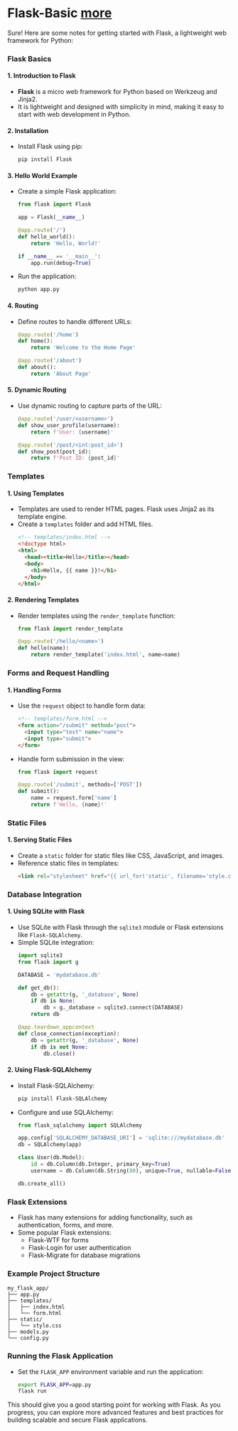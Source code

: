 # Flask-Basic [more](https://flask.palletsprojects.com/en/3.0.x/ )

Sure! Here are some notes for getting started with Flask, a lightweight web framework for Python:

### Flask Basics

#### 1. **Introduction to Flask**
- **Flask** is a micro web framework for Python based on Werkzeug and Jinja2.
- It is lightweight and designed with simplicity in mind, making it easy to start with web development in Python.

#### 2. **Installation**
- Install Flask using pip:
  ```sh
  pip install Flask
  ```

#### 3. **Hello World Example**
- Create a simple Flask application:
  ```python
  from flask import Flask

  app = Flask(__name__)

  @app.route('/')
  def hello_world():
      return 'Hello, World!'

  if __name__ == '__main__':
      app.run(debug=True)
  ```
- Run the application:
  ```sh
  python app.py
  ```

#### 4. **Routing**
- Define routes to handle different URLs:
  ```python
  @app.route('/home')
  def home():
      return 'Welcome to the Home Page'

  @app.route('/about')
  def about():
      return 'About Page'
  ```

#### 5. **Dynamic Routing**
- Use dynamic routing to capture parts of the URL:
  ```python
  @app.route('/user/<username>')
  def show_user_profile(username):
      return f'User: {username}'

  @app.route('/post/<int:post_id>')
  def show_post(post_id):
      return f'Post ID: {post_id}'
  ```

### Templates

#### 1. **Using Templates**
- Templates are used to render HTML pages. Flask uses Jinja2 as its template engine.
- Create a `templates` folder and add HTML files.
  ```html
  <!-- templates/index.html -->
  <!doctype html>
  <html>
    <head><title>Hello</title></head>
    <body>
      <h1>Hello, {{ name }}!</h1>
    </body>
  </html>
  ```

#### 2. **Rendering Templates**
- Render templates using the `render_template` function:
  ```python
  from flask import render_template

  @app.route('/hello/<name>')
  def hello(name):
      return render_template('index.html', name=name)
  ```

### Forms and Request Handling

#### 1. **Handling Forms**
- Use the `request` object to handle form data:
  ```html
  <!-- templates/form.html -->
  <form action="/submit" method="post">
    <input type="text" name="name">
    <input type="submit">
  </form>
  ```

- Handle form submission in the view:
  ```python
  from flask import request

  @app.route('/submit', methods=['POST'])
  def submit():
      name = request.form['name']
      return f'Hello, {name}!'
  ```

### Static Files

#### 1. **Serving Static Files**
- Create a `static` folder for static files like CSS, JavaScript, and images.
- Reference static files in templates:
  ```html
  <link rel="stylesheet" href="{{ url_for('static', filename='style.css') }}">
  ```

### Database Integration

#### 1. **Using SQLite with Flask**
- Use SQLite with Flask through the `sqlite3` module or Flask extensions like `Flask-SQLAlchemy`.
- Simple SQLite integration:
  ```python
  import sqlite3
  from flask import g

  DATABASE = 'mydatabase.db'

  def get_db():
      db = getattr(g, '_database', None)
      if db is None:
          db = g._database = sqlite3.connect(DATABASE)
      return db

  @app.teardown_appcontext
  def close_connection(exception):
      db = getattr(g, '_database', None)
      if db is not None:
          db.close()
  ```

#### 2. **Using Flask-SQLAlchemy**
- Install Flask-SQLAlchemy:
  ```sh
  pip install Flask-SQLAlchemy
  ```

- Configure and use SQLAlchemy:
  ```python
  from flask_sqlalchemy import SQLAlchemy

  app.config['SQLALCHEMY_DATABASE_URI'] = 'sqlite:///mydatabase.db'
  db = SQLAlchemy(app)

  class User(db.Model):
      id = db.Column(db.Integer, primary_key=True)
      username = db.Column(db.String(80), unique=True, nullable=False)

  db.create_all()
  ```

### Flask Extensions

- Flask has many extensions for adding functionality, such as authentication, forms, and more.
- Some popular Flask extensions:
  - Flask-WTF for forms
  - Flask-Login for user authentication
  - Flask-Migrate for database migrations

### Example Project Structure

```
my_flask_app/
├── app.py
├── templates/
│   ├── index.html
│   └── form.html
├── static/
│   └── style.css
├── models.py
└── config.py
```

### Running the Flask Application

- Set the `FLASK_APP` environment variable and run the application:
  ```sh
  export FLASK_APP=app.py
  flask run
  ```

This should give you a good starting point for working with Flask. As you progress, you can explore more advanced features and best practices for building scalable and secure Flask applications.
